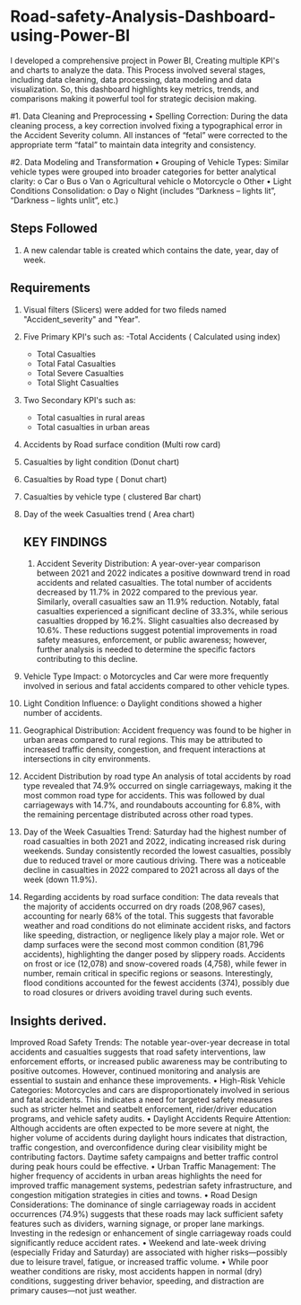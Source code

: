 # Road-safety-Analysis-Dashboard-using-Power-BI
I developed a comprehensive project in Power BI, Creating multiple KPI's and charts to analyze the data. This Process involved several stages, including data cleaning, data processing, data modeling and data visualization. So, this dashboard highlights key metrics, trends, and comparisons making it powerful tool for strategic decision making.

#1. Data Cleaning and Preprocessing
• Spelling Correction: During the data cleaning process, a key correction
involved fixing a typographical error in the Accident Severity column. All
instances of “fetal” were corrected to the appropriate term “fatal” to maintain
data integrity and consistency.

#2. Data Modeling and Transformation
• Grouping of Vehicle Types: Similar vehicle types were grouped into broader
categories for better analytical clarity:
o Car
o Bus
o Van
o Agricultural vehicle
o Motorcycle
o Other
• Light Conditions Consolidation:
o Day
o Night (includes “Darkness – lights lit”, “Darkness – lights unlit”, etc.)

## Steps Followed

1. A new calendar table is created which contains the date, year, day of week.

## Requirements


1. Visual filters (Slicers) were added for two fileds named "Accident_severity" and "Year".
2. Five Primary KPI's such as:
   -Total Accidents ( Calculated using index)
   - Total Casualties
   - Total Fatal Casualties
   - Total Severe Casualties
    - Total Slight Casualties

3. Two Secondary KPI's such as:
   - Total casualties in rural areas
   - Total casualties in urban areas
  
4. Accidents by Road surface condition (Multi row card)
5. Casualties by light condition (Donut chart)
6. Casualties by Road type ( Donut chart)
7. Casualties by vehicle type ( clustered Bar chart)
8. Day of the week Casualties trend ( Area chart)


   ## KEY FINDINGS

   1. Accident Severity Distribution:
A year-over-year comparison between 2021 and 2022 indicates a positive
downward trend in road accidents and related casualties. The total number of
accidents decreased by 11.7% in 2022 compared to the previous year.
Similarly, overall casualties saw an 11.9% reduction. Notably, fatal casualties
experienced a significant decline of 33.3%, while serious casualties dropped
by 16.2%. Slight casualties also decreased by 10.6%. These reductions suggest
potential improvements in road safety measures, enforcement, or public
awareness; however, further analysis is needed to determine the specific
factors contributing to this decline.

2. Vehicle Type Impact:
o Motorcycles and Car were more frequently involved in serious and fatal
accidents compared to other vehicle types.

3. Light Condition Influence:
o Daylight conditions showed a higher number of accidents.

4. Geographical Distribution:
Accident frequency was found to be higher in urban areas compared to rural regions.
This may be attributed to increased traffic density, congestion, and frequent
interactions at intersections in city environments.


5. Accident Distribution by road type
An analysis of total accidents by road type revealed that 74.9% occurred on
single carriageways, making it the most common road type for accidents.
This was followed by dual carriageways with 14.7%, and roundabouts
accounting for 6.8%, with the remaining percentage distributed across other
road types.

6. Day of the Week Casualties Trend:
   Saturday had the highest number of road casualties in both 2021 and 2022, indicating increased risk during weekends. Sunday consistently recorded the lowest casualties,
    possibly due to reduced travel or more cautious driving. There was a noticeable decline in casualties in 2022 compared to 2021 across all days of the week (down 11.9%).


7. Regarding accidents by road surface condition: The data reveals that the majority of accidents occurred on dry roads (208,967 cases), accounting for nearly 68% of the total. This suggests that favorable weather and road conditions do not eliminate accident risks, and factors like speeding, distraction, or negligence likely play a major role. Wet or damp surfaces were the second most common condition (81,796 accidents), highlighting the danger posed by slippery roads. Accidents on frost or ice (12,078) and snow-covered roads (4,758), while fewer in number, remain critical in specific regions or seasons. Interestingly, flood conditions accounted for the fewest accidents (374), possibly due to road closures or drivers avoiding travel during such events.



## Insights derived.

   Improved Road Safety Trends: The notable year-over-year decrease in total
accidents and casualties suggests that road safety interventions, law
enforcement efforts, or increased public awareness may be contributing to
positive outcomes. However, continued monitoring and analysis are essential
to sustain and enhance these improvements.
• High-Risk Vehicle Categories: Motorcycles and cars are disproportionately
involved in serious and fatal accidents. This indicates a need for targeted safety
measures such as stricter helmet and seatbelt enforcement, rider/driver
education programs, and vehicle safety audits.
• Daylight Accidents Require Attention: Although accidents are often expected
to be more severe at night, the higher volume of accidents during daylight
hours indicates that distraction, traffic congestion, and overconfidence during
clear visibility might be contributing factors. Daytime safety campaigns and
better traffic control during peak hours could be effective.
• Urban Traffic Management: The higher frequency of accidents in urban areas
highlights the need for improved traffic management systems, pedestrian
safety infrastructure, and congestion mitigation strategies in cities and towns.
• Road Design Considerations: The dominance of single carriageway roads in
accident occurrences (74.9%) suggests that these roads may lack sufficient
safety features such as dividers, warning signage, or proper lane markings.
Investing in the redesign or enhancement of single carriageway roads could
significantly reduce accident rates.
• Weekend and late-week driving (especially Friday and Saturday) are associated with higher 
risks—possibly due to leisure travel, fatigue, or increased traffic volume.
• While poor weather conditions are risky, most accidents happen in normal (dry) conditions, suggesting driver behavior, 
speeding, and distraction are primary causes—not just weather.








